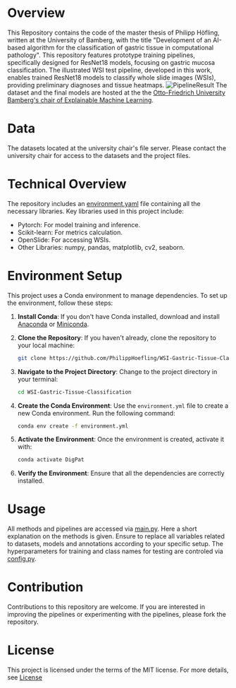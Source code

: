 # Overview
This Repository contains the code of the master thesis of Philipp Höfling, written at the University of Bamberg, with the title "Development of an AI-based algorithm for the classification of gastric tissue in computational pathology".
This repository features prototype training pipelines, specifically designed for ResNet18 models, focusing on gastric mucosa classification.
The illustrated WSI test pipeline, developed in this work, enables trained ResNet18 models to classify whole slide images (WSIs), providing preliminary diagnoses and tissue heatmaps.
![PipelineResult](https://github.com/PhilippHoefling/WSI-Gastric-Tissue-Classification/assets/40239939/19b6c188-6f6f-4319-a1a3-65a57409be17)
The dataset and the final models are hosted at the the [Otto-Friedrich University Bamberg's chair of Explainable Machine Learning](https://www.uni-bamberg.de/xai/).
# Data
The datasets located at the university chair's file server. Please contact the university chair for access to the datasets and the project files.

# Technical Overview
The repository includes an [environment.yaml](environment.yaml) file containing all the necessary libraries. Key libraries used in this project include:

- Pytorch: For model training and inference.
- Scikit-learn: For metrics calculation.
- OpenSlide: For accessing WSIs.
- Other Libraries: numpy, pandas, matplotlib, cv2, seaborn.

# Environment Setup

This project uses a Conda environment to manage dependencies. To set up the environment, follow these steps:

1. **Install Conda**: If you don't have Conda installed, download and install [Anaconda](https://www.anaconda.com/products/individual) or [Miniconda](https://docs.conda.io/en/latest/miniconda.html).

2. **Clone the Repository**: If you haven't already, clone the repository to your local machine:
    ```bash
    git clone https://github.com/PhilippHoefling/WSI-Gastric-Tissue-Classification.git
    ```

3. **Navigate to the Project Directory**: Change to the project directory in your terminal:
    ```bash
    cd WSI-Gastric-Tissue-Classification
    ```

4. **Create the Conda Environment**: Use the `environment.yml` file to create a new Conda environment. Run the following command:
    ```bash
    conda env create -f environment.yml
    ```

5. **Activate the Environment**: Once the environment is created, activate it with:
    ```bash
    conda activate DigPat
    ```

6. **Verify the Environment**: Ensure that all the dependencies are correctly installed.

   
# Usage
All methods and pipelines are accessed via [main.py](src/main.py). 
Here a short explanation on the methods is given.
Ensure to replace all variables related to datasets, models and annotations according to your specific setup. 
The hyperparameters for training and class names for testing are controled via [config.py](src/config.py).
  
# Contribution
Contributions to this repository are welcome. If you are interested in improving the pipelines or experimenting with the pipelines, please fork the repository.

# License
This project is licensed under the terms of the MIT license. For more details, see [License](LICENSE)
